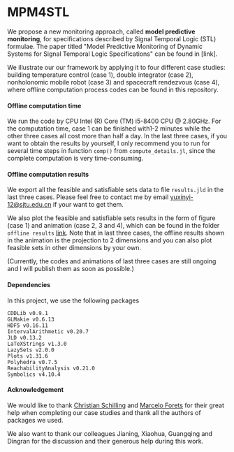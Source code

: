 # MPM4STL

We propose a new monitoring approach, called **model predictive monitoring**, for specifications described by Signal Temporal Logic (STL) formulae. The paper titled "Model Predictive Monitoring of Dynamic Systems for Signal Temporal Logic Specifications" can be found in [link].

We illustrate our our framework by applying it to four different case studies: building temperature control (case 1), double integrator (case 2), nonholonomic mobile robot (case 3) and spacecraft rendezvous (case 4), where offline computation process codes can be found in this repository. 

#### Offline computation time

We run the code by CPU Intel (R) Core (TM) i5-8400 CPU @ 2.80GHz. For the computation time, case 1 can be finished with1-2 minutes while the other three cases all cost more than half a day. In the last three cases, if you want to obtain the results by yourself, I only recommend you to run for several time steps in function `comp()` from `compute_details.jl`, since the complete computation is very time-consuming. 

#### Offline computation results

We export all the feasible and satisfiable sets data to file `results.jld` in the last three cases. Please feel free to contact me by email yuxinyi-12@sjtu.edu.cn if your want to get them.

We also plot the feasible and satisfiable sets results in the form of figure (case 1) and animation (case 2, 3 and 4), which can be found in the folder `offline results` [link](https://github.com/Xinyi-Yu/MPM4STL/tree/main/offlineresults). Note that in last three cases, the offline results shown in the animation is the projection to 2 dimensions and you can also plot feasible sets in other dimensions by your own. 

(Currently, the codes and animations of last three cases are still ongoing and I will publish them as soon as possible.)

#### Dependencies

In this project, we use the following packages

```
CDDLib v0.9.1
GLMakie v0.6.13
HDF5 v0.16.11
IntervalArithmetic v0.20.7
JLD v0.13.2
LaTeXStrings v1.3.0       
LazySets v2.0.0
Plots v1.31.6
Polyhedra v0.7.5
ReachabilityAnalysis v0.21.0
Symbolics v4.10.4
```

#### Acknowledgement

We would like to thank [Christian Schilling](https://github.com/schillic) and [Marcelo Forets](https://github.com/mforets) for their great help when completing our case studies and thank all the authors of packages we used. 

We also want to thank our colleagues Jianing, Xiaohua, Guangqing and Dingran for the discussion and their generous help during this work.
